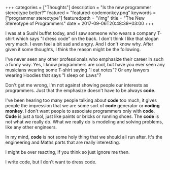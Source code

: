 +++
categories = ["Thoughts"]
description = "Is the new programmer stereotype better?"
featured = "featured-codemonkey.png"
keywords = ["programmer stereotype"]
featuredpath = "/img"
title = "The New Stereotype of Programmers"
date = 2017-09-06T20:48:39+03:00
+++

I was at a Sushi buffet today, and I saw someone who wears a company T-shirt which says "I dress code" on the back. I don't think I like that slogan very much. I even feel a bit sad and angry. And I don't know why.
After given it some thoughts, I think the reason might be the following.

I've never seen any other professionals who emphasize their career in such a funny way. Yes, I know programmers are cool, but have you ever seen any musicians wearing some T-shirt saying "I eat notes"? Or any lawyers wearing Hoodies that says "I sleep on Laws"?

Don't get me wrong, I'm not against showing people our interests as programmers. Just that the emphasize doesn't have to be always **code**.

I've been hearing too many people talking about **code** too much, it gives people the impression that we are some sort of **code** generator or **coding monkey**. I don't want people to associate programmers only with **code**. **Code** is just a tool, just like paints or bricks or running shoes. The **code** is not what we really do. What we really do is modeling and solving problems, like any other engineers.

In my mind, **code** is not some holy thing that we should all run after. It's the engineering and Maths parts that are really interesting.

I might be over reacting, if you think so just ignore me then.

I write code, but I don't want to dress code.
